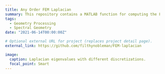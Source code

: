 ```yaml
---
title: Any Order FEM Laplacian
summary: This repository contains a MATLAB function for computing the Finite Element Method (FEM) discretization of the Laplace-Beltrami operator on triangular meshes. The discretization is parametric on the polynomial's order of the hat functions.
tags:
  - Geometry Processing
  - Spectral Geometry
date: "2021-06-14T00:00:00Z"

# Optional external URL for project (replaces project detail page).
external_link: https://github.com/filthynobleman/FEM-laplacian

image:
  caption: Laplacian eigenvalues with different discretizations.
  focal_point: Smart
---
```

